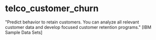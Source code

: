 # telco_customer_churn
"Predict behavior to retain customers. You can analyze all relevant customer data and develop focused customer retention programs." [IBM Sample Data Sets]

